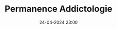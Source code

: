 ---
layout: ../../../layouts/Actu.astro
date : "24-04-2024 23:00"

title: "Permanence Addictologie"

auteur :
 - lettres
 - sse

image : "/assets/fildactus/evenements/04-24-sse.jpg"

source : "https://www.instagram.com/lettres_sorbonne/"
---